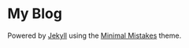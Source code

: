 # My Blog #

Powered by [Jekyll](http://jekyllrb.com/) using the [Minimal Mistakes](http://mmistakes.github.io/minimal-mistakes/) theme.
